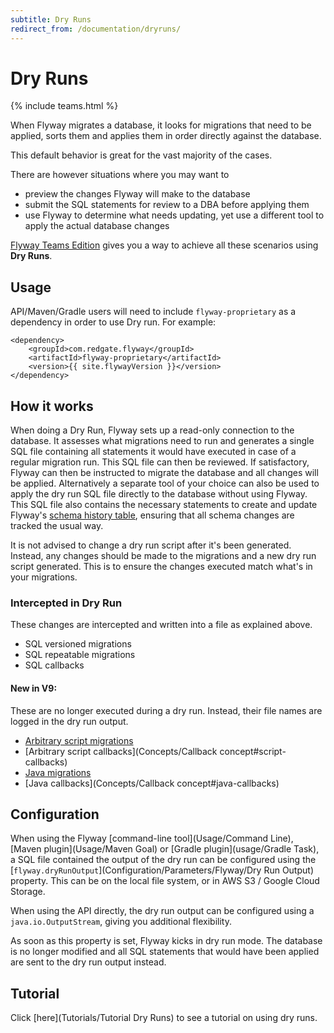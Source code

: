```yaml
---
subtitle: Dry Runs
redirect_from: /documentation/dryruns/
---
```

# Dry Runs
{% include teams.html %}

When Flyway migrates a database, it looks for migrations that need to be applied, sorts them and applies them in order
directly against the database.

This default behavior is great for the vast majority of the cases.

There are however situations where you may want to
- preview the changes Flyway will make to the database
- submit the SQL statements for review to a DBA before applying them
- use Flyway to determine what needs updating, yet use a different tool to apply the actual database changes

[Flyway Teams Edition](/https://flywaydb.org/download) gives you a way to achieve all these scenarios using **Dry Runs**.

## Usage

API/Maven/Gradle users will need to include `flyway-proprietary` as a dependency in order to use Dry run. For example:

```
<dependency>
    <groupId>com.redgate.flyway</groupId>
    <artifactId>flyway-proprietary</artifactId>
    <version>{{ site.flywayVersion }}</version>
</dependency>
```

## How it works

When doing a Dry Run, Flyway sets up a read-only connection to the database. It assesses what migrations need to run and
generates a single SQL file containing all statements it would have executed in case of a regular migration
run. This SQL file can then be reviewed. If satisfactory, Flyway can then be instructed to migrate the database and
all changes will be applied. Alternatively a separate tool of your choice can also be used to apply the dry run SQL file
directly to the database without using Flyway. This SQL file also contains the necessary statements to create and update Flyway's
[schema history table](Concepts/migrations#schema-history-table), ensuring that all schema changes are tracked the usual way.

It is not advised to change a dry run script after it's been generated. Instead, any changes should be made to the migrations and a new dry run script generated. This is to ensure the changes executed match what's in your migrations.

### Intercepted in Dry Run

These changes are intercepted and written into a file as explained above.

- SQL versioned migrations
- SQL repeatable migrations
- SQL callbacks

#### New in V9:

These are no longer executed during a dry run. Instead, their file names are logged in the dry run output.

- [Arbitrary script migrations](Concepts/migrations#script-migrations)
- [Arbitrary script callbacks](Concepts/Callback concept#script-callbacks)
- [Java migrations](Concepts/migrations#java-based-migrations)
- [Java callbacks](Concepts/Callback concept#java-callbacks)

## Configuration

When using the Flyway [command-line tool](Usage/Command Line), [Maven plugin](Usage/Maven Goal) or
[Gradle plugin](usage/Gradle Task), a SQL file contained the output of the dry run can be configured using the
[`flyway.dryRunOutput`](Configuration/Parameters/Flyway/Dry Run Output) property. This can be on the local file
system, or in AWS S3 / Google Cloud Storage.

When using the API directly, the dry run output can be configured using a `java.io.OutputStream`, giving you additional
flexibility.

As soon as this property is set, Flyway kicks in dry run mode. The database is no longer modified and all SQL statements
that would have been applied are sent to the dry run output instead.

## Tutorial

Click [here](Tutorials/Tutorial Dry Runs) to see a tutorial on using dry runs.

